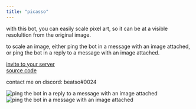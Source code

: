 ```yaml
---
title: "picasso"
---
```


with this bot, you can easily scale pixel art, so it can be at a visible resolultion from the original image.

to scale an image, either ping the bot in a message with an image attached, or ping the bot in a reply to a message with an image attached.

[invite to your server](https://discord.com/oauth2/authorize?client_id=782381167134900234&scope=bot&permissions=35840)     
[source code](https://github.com/Beatso/Picasso)  
<!-- [top.gg](https://top.gg/bot/763842999573544981)   -->
<!-- [discord.bots.gg](https://top.gg/bot/763842999573544981)   -->
contact me on discord: beatso#0024  

![ping the bot in a reply to a message with an image attached](/project/picasso/reply.gif) ![ping the bot in a message with an image attached](/project/picasso/direct.gif)
